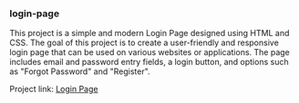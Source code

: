 <h3>login-page</h3>
<p>This project is a simple and modern Login Page designed using HTML and CSS. The goal of this project is to create a user-friendly and responsive login page that can be used on various websites or applications. The page includes email and password entry fields, a login button, and options such as "Forgot Password" and "Register".</p>

Project link: <a href="#">Login Page</a>
